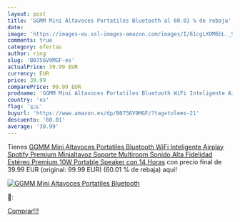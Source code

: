 ```yaml
---
layout: post
title: 'GGMM Mini Altavoces Portatiles Bluetooth al 60.01 % de rebaja'
date: 
image: 'https://images-eu.ssl-images-amazon.com/images/I/61cgLXOM6bL._SL200_.jpg'
comments: true
category: ofertas
author: ring
slug: 'B0756V9MGF-es'
actualPrice: 39.99 EUR
currency: EUR
price: 39.99
comparePrice: 99.99 EUR
prodname: 'GGMM Mini Altavoces Portatiles Bluetooth WiFi Inteligente Airplay Spotify Premium Minialtavoz Soporte Multiroom Sonido Alta Fidelidad Estéreo Premium 10W Portable Speaker con 14 Horas'
country: 'es'
flag: '🇪🇸'
buyurl: 'https://www.amazon.es/dp/B0756V9MGF/?tag=tolees-21'
descuento: '60.01'
average: '39.99'
---
```


Tienes [GGMM Mini Altavoces Portatiles Bluetooth WiFi Inteligente Airplay Spotify Premium Minialtavoz Soporte Multiroom Sonido Alta Fidelidad Estéreo Premium 10W Portable Speaker con 14 Horas](https://www.amazon.es/dp/B0756V9MGF/?tag=tolees-21) con precio final de  39.99 EUR (original: 99.99 EUR) (60.01 %  de rebaja) aqui!

[![GGMM Mini Altavoces Portatiles Bluetooth](https://images-eu.ssl-images-amazon.com/images/I/61cgLXOM6bL._SL200_.jpg)](https://www.amazon.es/dp/B0756V9MGF/?tag=tolees-21)

🔎:


[Comprar!!!](https://www.amazon.es/dp/B0756V9MGF/?tag=tolees-21)
